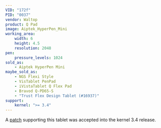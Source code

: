 ```yaml
---
VID: "172f"
PID: "0037"
vendor: Waltop
product: Q Pad
image: Aiptek_HyperPen_Mini
working_area:
    width: 6
    height: 4.5
    resolution: 2048
pen:
    pressure_levels: 1024
sold_as:
    - Aiptek HyperPen Mini
maybe_sold_as:
    - NGS Flexi Style
    - VisTablet PenPad
    - iVistaTablet Q Flex Pad
    - Bravod Q-PD65-S
    - "Trust Flex Design Tablet (#16937)"
support:
    kernel: ">= 3.4"
---
```

A [patch](http://thread.gmane.org/gmane.linux.kernel.input/23608) supporting this tablet was accepted into the kernel 3.4 release.

